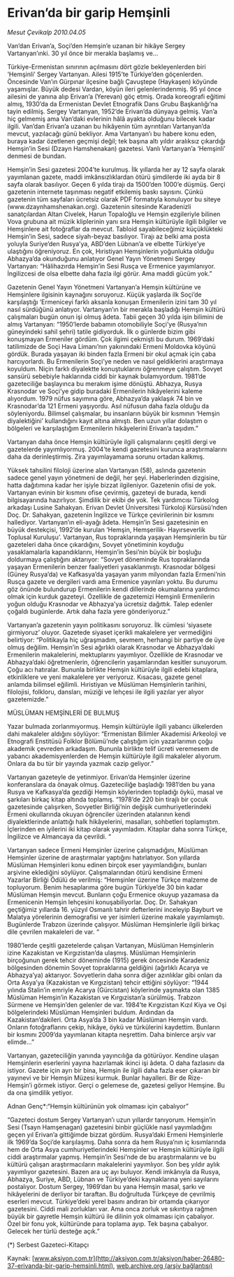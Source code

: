 # Erivan’da bir garip Hemşinli

*Mesut Çevikalp 2010.04.05*

<font class="agenda2NewsSpot">
 Van’dan Erivan’a, Soçi’den Hemşin’e uzanan bir hikâye Sergey Vartanyan’ınki. 30 yıl önce bir merakla başlamış ve...
</font>
<font class="newsDetail">
 <p class="MsoNormal">
  Türkiye-Ermenistan sınırının açılmasını dört gözle bekleyenlerden biri ‘Hemşinli’ Sergey Vartanyan. Ailesi 1915’te Türkiye’den göçenlerden. Öncesinde Van’ın Gürpınar ilçesine bağlı Çavuştepe (Haykaşen) köyünde yaşamışlar. Büyük dedesi Vardan, köyün ileri gelenlerindenmiş. 95 yıl önce ailesini de yanına alıp Erivan’a (Yerevan) göç etmiş. Orada koreografi eğitimi almış, 1930’da da Ermenistan Devlet Etnografik Dans Grubu Başkanlığı’na tayin edilmiş. Sergey Vartanyan, 1952’de Erivan’da dünyaya gelmiş. Van’a hiç gelmemiş ama Van’daki evlerinin hâlâ ayakta olduğunu bilecek kadar ilgili. Van’dan Erivan’a uzanan bu hikâyenin tüm ayrıntıları Vartanyan’da mevcut, yazılacağı günü bekliyor. Ama Vartanyan’ı bu habere konu eden, buraya kadar özetlenen geçmişi değil; tek başına altı yıldır aralıksız çıkardığı Hemşin’in Sesi (Dzayn Hamshenakan) gazetesi. Vanlı Vartanyan’a ‘Hemşinli’ denmesi de bundan.
 </p>
 <p class="MsoNormal">
  Hemşin’in Sesi gazetesi 2004’te kurulmuş. İlk yıllarda her ay 12 sayfa olarak yayımlanan gazete, maddi imkânsızlıklardan ötürü şimdilerde iki ayda bir 8 sayfa olarak basılıyor. Geçen 6 yılda tirajı da 1500’den 1000’e düşmüş. Gerçi gazetenin internete taşınması negatif etkilemiş baskı sayısını. Çünkü gazetenin tüm sayfaları ücretsiz olarak PDF formatıyla konuluyor bu siteye (www.dzaynhamshenakan.org). Gazetenin sitesinde Karadenizli sanatçılardan Altan Civelek, Harun Topaloğlu ve Hemşin ezgileriyle bilinen Vova grubuna ait müzik kliplerinin yanı sıra Hemşin kültürüyle ilgili bilgiler ve Hemşinlere ait fotoğraflar da mevcut. Tabloid sayabileceğimiz küçüklükteki Hemşin’in Sesi, sadece siyah-beyaz basılıyor. Tirajı az belki ama posta yoluyla Suriye’den Rusya’ya, ABD’den Lübnan’a ve elbette Türkiye’ye ulaştığını öğreniyoruz. En çok, Hıristiyan Hemşinlerin yoğunlukta olduğu Abhazya’da okunduğunu anlatıyor Genel Yayın Yönetmeni Sergey Vartanyan: “Hâlihazırda Hemşin’in Sesi Rusça ve Ermenice yayımlanıyor. İngilizcesi de olsa elbette daha fazla ilgi görür. Ama maddi gücüm yok.”
 </p>
 <p class="MsoNormal">
  Gazetenin Genel Yayın Yönetmeni Vartanyan’a Hemşin kültürüne ve Hemşinlere ilgisinin kaynağını soruyoruz. Küçük yaşlarda ilk Soçi’de karşılaştığı ‘Ermeniceyi farklı aksanla konuşan Ermenilerin izini tam 30 yıl nasıl sürdüğünü anlatıyor. Vartanyan’ın bir merakla başladığı Hemşin kültürü çalışmaları bugün onun işi olmuş âdeta. Tabii geçen 30 yılda işin bilimini de almış Vartanyan: “1950’lerde babamın otomobiliyle Soçi’ye (Rusya’nın güneyindeki sahil şehri) tatile gidiyorduk. İlk o günlerde bizim gibi konuşmayan Ermeniler gördüm. Çok ilgimi çekmişti bu durum. 1969’daki tatilimizde de Soçi Hava Limanı’nın yakınındaki Ermeni Moldovka köyünü gördük. Burada yaşayan iki binden fazla Ermeni bir okul açmak için çaba harcıyorlardı. Bu Ermenilerin Soçi’ye neden ve nasıl geldiklerini araştırmaya koyuldum. Niçin farklı diyalektte konuştuklarını öğrenmeye çalıştım. Sovyet sansürü sebebiyle haklarında ciddi bir kaynak bulamıyordum. 1981’de gazeteciliğe başlayınca bu merakım işime dönüştü. Abhazya, Rusya Krasnodar ve Soçi’ye gidip buradaki Ermenilerin hikâyelerini kaleme alıyordum. 1979 nüfus sayımına göre, Abhazya’da yaklaşık 74 bin ve Krasnodar’da 121 Ermeni yaşıyordu. Asıl nüfusun daha fazla olduğu da söyleniyordu. Bilimsel çalışmalar, bu insanların büyük bir kısmının ‘Hemşin diyalektiğini’ kullandığını kayıt altına almıştı. Ben uzun yıllar dolaştım o bölgeleri ve karşılaştığım Ermenilerin hikâyelerini Erivan’a taşıdım.”
 </p>
 <p class="MsoNormal">
  Vartanyan daha önce Hemşin kültürüyle ilgili çalışmalarını çeşitli dergi ve gazetelerde yayımlıyormuş. 2004’te kendi gazetesini kurunca araştırmalarını daha da derinleştirmiş. Zira yayımlayamama sorunu ortadan kalkmış.
 </p>
 <p class="MsoNormal">
  Yüksek tahsilini filoloji üzerine alan Vartanyan (58), aslında gazetenin sadece genel yayın yönetmeni de değil, her şeyi. Haberlerinden dizgisine, hatta dağıtımına kadar her işiyle bizzat ilgileniyor. Gazetenin ofisi de yok. Vartanyan evinin bir kısmını ofise çevirmiş, gazeteyi de burada, kendi bilgisayarında hazırlıyor. Şimdilik bir ekibi de yok. Tek yardımcısı Türkolog arkadaşı Lusine Sahakyan. Erivan Devlet Üniversitesi Türkoloji Kürsüsü’nden Doç. Dr. Sahakyan, gazetenin İngilizce ve Türkçe çevirilerinin bir kısmını hallediyor. Vartanyan’ın eli-ayağı âdeta. Hemşin’in Sesi gazetesinin en büyük destekçisi, 1992’de kurulan ‘Hemşin, Hemşerilik- Hayırseverlik Toplusal Kuruluşu’. Vartanyan, Rus topraklarında yaşayan Hemşinlerin bu tür gazeteleri daha önce çıkardığını, Sovyet yönetiminin koyduğu yasaklamalarla kapandıklarını, Hemşin’in Sesi’nin büyük bir boşluğu doldurmaya çalıştığını aktarıyor: “Sovyet döneminde Rus topraklarında yaşayan Ermenilerin benzer faaliyetleri yasaklanmıştı. Krasnodar bölgesi (Güney Rusya’da) ve Kafkasya’da yaşayan yarım milyondan fazla Ermeni’nin Rusça gazete ve dergileri vardı ama Ermenice yayınları yoktu. Bu durumu göz önünde bulundurup Ermenilerin kendi dillerinde okumalarına yardımcı olmak için kurduk gazeteyi. Özellikle de gazetemizi Hemşinli Ermenilerin yoğun olduğu Krasnodar ve Abhazya’ya ücretsiz dağıttık. Talep edenler çoğaldı bugünlerde. Artık daha fazla yere gönderiyoruz.”
 </p>
 <p class="MsoNormal">
  Vartanyan’a gazetenin yayın politikasını soruyoruz. İlk cümlesi ‘siyasete girmiyoruz’ oluyor. Gazetede siyaset içerikli makalelere yer vermediğini belirtiyor: “Politikayla hiç uğraşmadım, sevmem, herhangi bir partiye de üye olmuş değilim. Hemşin’in Sesi ağırlıklı olarak Krasnodar ve Abhazya’daki Ermenilerin makalelerini, mektuplarını yayımlıyor. Özellikle de Krasnodar ve Abhazya’daki öğretmenlerin, öğrencilerin yaşamlarından kesitler sunuyorum. Çoğu acı hatıralar. Bununla birlikte Hemşin kültürüyle ilgili edebi kitaplara, etkinliklere ve yeni makalelere yer veriyoruz. Kısacası, gazete genel anlamda bilimsel eğilimli. Hıristiyan ve Müslüman Hemşinlerin tarihini, filolojisi, folkloru, dansları, müziği ve lehçesi ile ilgili yazılar yer alıyor gazetemizde.”
 </p>
 <p class="MsoNormal">
  MÜSLÜMAN HEMŞİNLERİ DE BULMUŞ
 </p>
 <p class="MsoNormal">
  Yazar bulmada zorlanmıyormuş. Hemşin kültürüyle ilgili yabancı ülkelerden dahi makaleler aldığını söylüyor: “Ermenistan Bilimler Akademisi Arkeoloji ve Etnografi Enstitüsü Folklor Bölümü’nde çalıştığım için yazarlarımın çoğu akademik çevreden arkadaşım. Bununla birlikte telif ücreti veremesem de yabancı akademisyenlerden de Hemşin kültürüyle ilgili makaleler alıyorum. Onlara da bu tür bir yayında yazmak cazip geliyor.”
 </p>
 <p class="MsoNormal">
  Vartanyan gazeteyle de yetinmiyor. Erivan’da Hemşinler üzerine konferanslara da önayak olmuş. Gazeteciliğe başladığı 1981’den bu yana Rusya ve Kafkasya’da gezdiği Hemşin köylerinden topladığı öykü, masal ve şarkıları birkaç kitap altında toplamış. “1978’de 220 bin tirajlı bir çocuk gazetesinde çalışırken, Sovyetler Birliği’nin değişik cumhuriyetlerindeki Ermeni okullarında okuyan öğrenciler üzerinden atalarının kendi diyalektlerinde anlattığı halk hikâyelerini, masalları, sohbetleri toplamıştım. İçlerinden en iyilerini iki kitap olarak yayımladım. Kitaplar daha sonra Türkçe, İngilizce ve Almancaya da çevrildi. “
 </p>
 <p class="MsoNormal">
  Vartanyan sadece Ermeni Hemşinler üzerine çalışmadığını, Müslüman Hemşinler üzerine de araştırmalar yaptığını hatırlatıyor. Son yıllarda Müslüman Hemşinleri konu edinen birçok eser yayımlandığını, bunları arşivine eklediğini söylüyor. Çalışmalarından ötürü kendisine Ermeni Yazarlar Birliği Ödülü de verilmiş: “Hemşinler üzerine Türkçe malzeme de topluyorum. Benim hesaplarıma göre bugün Türkiye’de 30 bin kadar Müslüman Hemşin mevcut. Bunların çoğu Ermenice okuyup yazamasa da Ermenicenin Hemşin lehçesini konuşabiliyorlar. Doç. Dr. Sahakyan geçtiğimiz yıllarda 16. yüzyıl Osmanlı tahrir defterlerini inceleyip Bayburt ve Malatya yörelerinin demografisi ve yer isimleri üzerine makale yayımlamıştı. Bugünlerde
  <span>
  </span>
  Trabzon üzerinde çalışıyor. Müslüman Hemşinlerle ilgili birkaç dile çevrilen makaleleri de var. “
 </p>
 <p class="MsoNormal">
  1980’lerde çeşitli gazetelerde çalışan Vartanyan, Müslüman Hemşinlerin izine Kazakistan ve Kırgızistan’da ulaşmış. Müslüman Hemşinlerin birçoğunun gerek tehcir döneminde (1915) gerek öncesinde Karadeniz bölgesinden dönemin Sovyet topraklarına geldiğini (ağırlıklı Acarya ve Abhazya’ya) aktarıyor. Sovyetlerin daha sonra diğer azınlıklar gibi onları da Orta Asya’ya (Kazakistan ve Kırgızistan) tehcir ettiğini söylüyor: “1944 yılında Stalin’in emriyle Acarya (Gürcistan) köylerinde yaşmakta olan 1385 Müslüman Hemşin’in Kazakistan ve Kırgızistan’a sürülmüş. Trabzon Sürmene ve Hemşin’den gelenler de var. 1984’te Kırgızistan Kızıl Kiya ve Oşi bölgelerindeki Müslüman Hemşinleri buldum. Ardından da Kazakistan’dakileri. Orta Asya’da 3 bin kadar Müslüman Hemşin vardı. Onların fotoğraflarını çekip, hikâye, öykü ve türkülerini kaydettim. Bunların bir kısmını 2009’da yayımlanan kitapta neşrettim. Daha binlerce arşiv var elimde…”
 </p>
 <p class="MsoNormal">
  Vartanyan, gazeteciliğin yanında yayıncılığa da götürüyor. Kendine ulaşan Hemşinlerin eserlerini yayına hazırlamak ikinci işi âdeta. O daha fazlasını da istiyor. Gazete için ayrı bir bina, Hemşin ile ilgili daha fazla eser çıkaran bir yayınevi ve bir Hemşin Müzesi kurmuk. Bunlar hayalleri. Bir de Rize-Hemşin’i görmek istiyor. Gerçi o gelemese de, gazetesi geliyor Hemşine. Bu da ona şimdilik yetiyor.
 </p>
 <p class="MsoNormal">
 </p>
 <p class="MsoNormal">
  Adnan Genç*:“Hemşin kültürünün yok olmaması için çabalıyor”
 </p>
 <p class="MsoNormal">
 </p>
 <p class="MsoNormal">
  “Gazeteci dostum Sergey Vartanyan’ı uzun yıllardır tanıyorum. Hemşin’in Sesi (Tsayn Hamşenagan) gazetesini binbir güçlükle nasıl yayımladığını geçen yıl Erivan’a gittiğimde bizzat gördüm. Rusya’daki Ermeni Hemşinlerle ilk 1969’da Soçi’de karşılaşmış. Daha sonra da hem Rusya’nın iç kısımlarında hem de Orta Asya cumhuriyetlerindeki Hemşinler ve Hemşin kültürüyle ilgili ciddi araştırmalar yapmış. Hemşin’in Sesi’nde de bu araştırmalarını ve bu kültürü çalışan araştırmacıların makalelerini yayımlıyor. Son beş yıldır aylık yayımlıyor gazetesini. Bazen ara uç ayı buluyor. Kendi imkânıyla da Rusya, Abhazya, Suriye, ABD, Lübnan ve Türkiye’deki kaynaklarına yeni sayılarını postalıyor. Dostum Sergey, 1969’dan bu yana Hemşin masal, şarkı ve hikâyelerini de derliyor bir taraftan. Bu doğrultuda Türkçeye de çevrilmiş eserleri mevcut. Türkiye’deki yerel basını andıran bir ortamda çıkarıyor gazetesini. Ciddi mali zorlukları var. Ama onca zorluk ve sıkıntıya rağmen büyük bir gayretle Hemşin kültürü ile dilinin yok olmaması için çabalıyor. Özel bir fonu yok, kültüründe para toplama ayıp. Tek başına çabalıyor. Gelecek her türlü desteğe açık.”
 </p>
 <p class="MsoNormal">
  (*) Serbest Gazeteci-Kitapçı
 </p>
</font>

Kaynak: [www.aksiyon.com.tr](http://aksiyon.com.tr/aksiyon/haber-26480-37-erivanda-bir-garip-hemsinli.html), [web.archive.org (arşiv bağlantısı)](http://web.archive.org/web/20101119185511/http://aksiyon.com.tr/aksiyon/haber-26480-37-erivanda-bir-garip-hemsinli.html)
